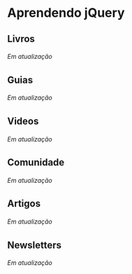 # Aprendendo jQuery

## Livros
###### Em atualização

## Guias
###### Em atualização

## Videos
###### Em atualização

## Comunidade
###### Em atualização

## Artigos
###### Em atualização

## Newsletters
###### Em atualização